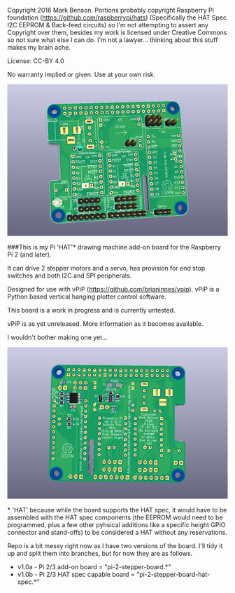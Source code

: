 Copyright 2016 Mark Benson. Portions probably copyright Raspberry Pi foundation (https://github.com/raspberrypi/hats) (Specifically the HAT Spec I2C EEPROM & Back-feed circuits) so I'm not attempting to assert any Copyright over them, besides my work is licensed under Creative Commons so not sure what else I can do. I'm not a lawyer... thinking about this stuff makes my brain ache.

License: CC-BY 4.0

No warranty implied or given. Use at your own risk.

![PCB](https://github.com/MarkJB/pi-2-stepper-board/blob/master/pi-2-stepper-board-hat-spec_front.png)

###This is my Pi 'HAT'* drawing machine add-on board for the Raspberry Pi 2 (and later).

It can drive 2 stepper motors and a servo, has provision for end stop switches and both I2C and SPI peripherals.

Designed for use with vPiP (https://github.com/brianinnes/vpip). vPiP is a Python based vertical hanging plotter control software.

This board is a work in progress and is currently untested.

vPiP is as yet unreleased. More information as it becomes available.

I wouldn't bother making one yet...

![PCB](https://github.com/MarkJB/pi-2-stepper-board/blob/master/pi-2-stepper-board-hat-spec_back.png)

\* 'HAT' because while the board supports the HAT spec, it would have to be assembled with the HAT spec components (the EEPROM would need to be programmed, plus a few other pyhsical additions like a specific height GPIO connector and stand-offs) to be considered a HAT without any reservations.

Repo is a bit messy right now as I have two versions of the board. I'll tidy it up and split them into branches, but for now they are as follows.

* v1.0a - Pi 2/3 add-on board = "pi-2-stepper-board.\*"
* v1.0b - Pi 2/3 HAT spec capable board = "pi-2-stepper-board-hat-spec.\*"
